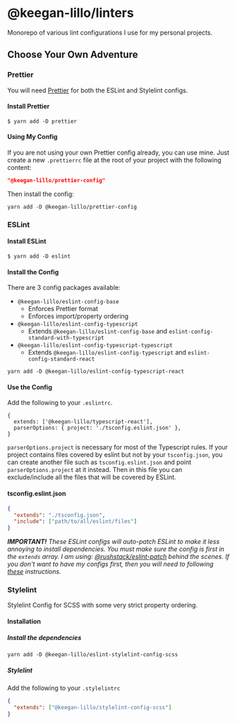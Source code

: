 # @keegan-lillo/linters

Monorepo of various lint configurations I use for my personal projects.

## Choose Your Own Adventure

### Prettier

You will need [Prettier](https://prettier.io/) for both the ESLint and Stylelint
configs.

#### Install Prettier

```shell script
$ yarn add -D prettier
```

#### Using My Config

If you are not using your own Prettier config already, you can use mine. Just
create a new `.prettierrc` file at the root of your project with the following
content:

```json
"@keegan-lillo/prettier-config"
```

Then install the config:

```shell script
yarn add -D @keegan-lillo/prettier-config
```

### ESLint

#### Install ESLint

```shell script
$ yarn add -D eslint
```

#### Install the Config

There are 3 config packages available:

- `@keegan-lillo/eslint-config-base`
  - Enforces Prettier format
  - Enforces import/property ordering
- `@keegan-lillo/eslint-config-typescript`
  - Extends `@keegan-lillo/eslint-config-base` and
    `eslint-config-standard-with-typescript`
- `@keegan-lillo/eslint-config-typescript-typescript`
  - Extends `@keegan-lillo/eslint-config-typescript` and
    `eslint-config-standard-react`

```shell
yarn add -D @keegan-lillo/eslint-config-typescript-react
```

#### Use the Config

Add the following to your `.eslintrc`.

```json5
{
  extends: ['@keegan-lillo/typescript-react'],
  parserOptions: { project: './tsconfig.eslint.json' },
}
```

`parserOptions.project` is necessary for most of the Typescript rules. If your
project contains files covered by eslint but not by your `tsconfig.json`, you
can create another file such as `tsconfig.eslint.json` and point
`parserOptions.project` at it instead. Then in this file you can exclude/include
all the files that will be covered by ESLint.

#### tsconfig.eslint.json

```json
{
  "extends": "./tsconfig.json",
  "include": ["path/to/all/eslint/files"]
}
```

_**IMPORTANT!** These ESLint configs will auto-patch ESLint to make it less
annoying to install dependencies. You must make sure the config is first in the
`extends` array. I am using:
[@rushstack/eslint-patch](https://www.npmjs.com/package/@rushstack/eslint-patch)
behind the scenes. If you don't want to have my configs first, then you will
need to following
[these](https://www.npmjs.com/package/@rushstack/eslint-patch#how-to-use-it)
instructions._

### Stylelint

Stylelint Config for SCSS with some very strict property ordering.

#### Installation

##### Install the dependencies

```shell
yarn add -D @keegan-lillo/eslint-stylelint-config-scss
```

##### Stylelint

Add the following to your `.stylelintrc`

```json
{
  "extends": ["@keegan-lillo/stylelint-config-scss"]
}
```
